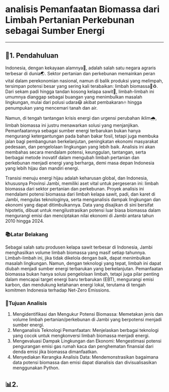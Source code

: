 # analisis Pemanfaatan Biomassa dari Limbah Pertanian Perkebunan sebagai Sumber Energi
---
## 🚀1. Pendahuluan

  Indonesia, dengan kekayaan alamnya🌳, adalah salah satu negara agraris terbesar di dunia🌏. Sektor pertanian dan perkebunan memainkan peran vital dalam perekonomian nasional, namun di balik produksi yang melimpah, tersimpan potensi besar yang sering kali terabaikan: limbah biomassa🌿♻️. Dari sekam padi hingga tandan kosong kelapa sawit🌴, limbah-limbah ini umumnya dianggap sebagai buangan yang menimbulkan masalah lingkungan, mulai dari polusi udara😷 akibat pembakaran🔥 hingga penumpukan yang mencemari tanah dan air.

Namun, di tengah tantangan krisis energi dan urgensi perubahan iklim🌧️, limbah biomassa ini justru menawarkan solusi yang menjanjikan. Pemanfaatannya sebagai sumber energi terbarukan bukan hanya mengurangi ketergantungan pada bahan bakar fosil, tetapi juga membuka jalan bagi pembangunan berkelanjutan, peningkatan ekonomi masyarakat pedesaan, dan pengelolaan lingkungan yang lebih baik. Analisis ini akan membahas secara mendalam potensi, keunggulan, tantangan, serta berbagai metode inovatif dalam mengubah limbah pertanian dan perkebunan menjadi energi yang berharga, demi masa depan Indonesia yang lebih hijau dan mandiri energi.

Transisi menuju energi hijau adalah keharusan global, dan Indonesia, khususnya Provinsi Jambi, memiliki aset vital untuk pergeseran ini: limbah biomassa dari sektor pertanian dan perkebunan. Proyek analisis ini mendalami potensi biomassa dari limbah kelapa sawit, padi, dan karet di Jambi, mengulas teknologinya, serta menganalisis dampak lingkungan dan ekonomi yang dapat ditimbulkannya. Data yang disajikan di sini bersifat hipotetis, dibuat untuk mengilustrasikan potensi luar biasa biomassa dalam mengurangi emisi dan menciptakan nilai ekonomi di Jambi antara tahun 2010 hingga 2024.

### 📚Latar Belakang
  Sebagai salah satu produsen kelapa sawit terbesar di Indonesia, Jambi menghasilkan volume limbah biomassa yang masif setiap tahunnya. Limbah-limbah ini, jika tidak dikelola dengan baik, dapat menimbulkan masalah lingkungan. Namun, dengan teknologi yang tepat, limbah ini dapat diubah menjadi sumber energi terbarukan yang berkelanjutan. Pemanfaatan biomassa bukan hanya solusi pengelolaan limbah, tetapi juga pilar penting dalam mencapai target energi baru terbarukan (EBT), mengurangi emisi karbon, dan mendukung ketahanan energi lokal, terutama di tengah komitmen Indonesia terhadap Net-Zero Emissions.

### 🎯Tujuan Analisis
1. Mengidentifikasi dan Mengukur Potensi Biomassa: Memetakan jenis dan volume limbah pertanian/perkebunan di Jambi yang berpotensi menjadi sumber energi.
2. Menganalisis Teknologi Pemanfaatan: Menjelaskan berbagai teknologi yang cocok untuk mengkonversi limbah biomassa menjadi energi.
3. Mengevaluasi Dampak Lingkungan dan Ekonomi: Mengestimasi potensi pengurangan emisi gas rumah kaca dan penghematan finansial dari denda emisi jika biomassa dimanfaatkan.
4. Menyediakan Kerangka Analisis Data: Mendemonstrasikan bagaimana data potensi biomassa dan emisi dapat dianalisis dan divisualisasikan menggunakan Python.

## 📊2. 










